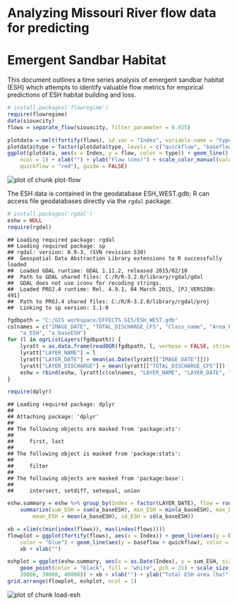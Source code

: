 

# Analyzing Missouri River flow data for predicting 
# Emergent Sandbar Habitat

This document outlines a time series analysis of emergent sandbar habitat 
(ESH) which attempts to identify valuable flow metrics for empirical 
predictions of ESH habitat building and loss.


```r
# install.packages('flowregime')
require(flowregime)
data(siouxcity)
flows = separate_flow(siouxcity, filter_parameter = 0.925)
```


```r
plotdata = melt(fortify(flows), id.var = "Index", variable.name = "type", value.name = "flow")
plotdata$type = factor(plotdata$type, levels = c("quickflow", "baseflow"))
ggplot(plotdata, aes(x = Index, y = flow, color = type)) + geom_line() + facet_wrap(~type, 
    ncol = 1) + xlab("") + ylab("Flow (cms)") + scale_color_manual(values = c(baseflow = "blue", 
    quickflow = "red"), guide = FALSE)
```

![plot of chunk plot-flow](figure/plot-flow-1.png) 

The ESH data is contained in the geodatabase ESH_WEST.gdb; R can access file
geodatabases directly via the `rgdal` package. 


```r
# install.packages('rgdal')
eshw = NULL
require(rgdal)
```

```
## Loading required package: rgdal
## Loading required package: sp
## rgdal: version: 0.9-3, (SVN revision 530)
##  Geospatial Data Abstraction Library extensions to R successfully loaded
##  Loaded GDAL runtime: GDAL 1.11.2, released 2015/02/10
##  Path to GDAL shared files: C:/R/R-3.2.0/library/rgdal/gdal
##  GDAL does not use iconv for recoding strings.
##  Loaded PROJ.4 runtime: Rel. 4.9.1, 04 March 2015, [PJ_VERSION: 491]
##  Path to PROJ.4 shared files: C:/R/R-3.2.0/library/rgdal/proj
##  Linking to sp version: 1.1-0
```

```r
fgdbpath = "C:/GIS workspace/EFFECTS GIS/ESH_WEST.gdb"
colnames = c("IMAGE_DATE", "TOTAL_DISCHARGE_CFS", "Class_name", "Area_ha", "ESHCLASS", 
    "a_ESH", "a_baseESH")
for (l in ogrListLayers(fgdbpath)) {
    lyratt = as.data.frame(readOGR(fgdbpath, l, verbose = FALSE, stringsAsFactors = FALSE))
    lyratt["LAYER_NAME"] = l
    lyratt["LAYER_DATE"] = mean(as.Date(lyratt[["IMAGE_DATE"]]))
    lyratt["LAYER_DISCHARGE"] = mean(lyratt[["TOTAL_DISCHARGE_CFS"]])
    eshw = rbind(eshw, lyratt[c(colnames, "LAYER_NAME", "LAYER_DATE", "LAYER_DISCHARGE")])
}

require(dplyr)
```

```
## Loading required package: dplyr
## 
## Attaching package: 'dplyr'
## 
## The following objects are masked from 'package:xts':
## 
##     first, last
## 
## The following object is masked from 'package:stats':
## 
##     filter
## 
## The following objects are masked from 'package:base':
## 
##     intersect, setdiff, setequal, union
```

```r
eshw.summary = eshw %>% group_by(Index = factor(LAYER_DATE), flow = round(LAYER_DISCHARGE)) %>% 
    summarize(sum_ESH = sum(a_baseESH), min_ESH = min(a_baseESH), max_ESH = max(a_baseESH), 
        mean_ESH = mean(a_baseESH), sd_ESH = sd(a_baseESH))

xb = xlim(c(min(index(flows)), max(index(flows))))
flowplot = ggplot(fortify(flows), aes(x = Index)) + geom_line(aes(y = baseflow), 
    color = "blue") + geom_line(aes(y = baseflow + quickflow), color = "red") + 
    xb + xlab("")

eshplot = ggplot(eshw.summary, aes(x = as.Date(Index), y = sum_ESH, size = flow)) + 
    geom_point(color = "black", fill = "white", pch = 21) + scale_size_continuous(breaks = c(10000, 
    20000, 30000, 40000)) + xb + xlab("") + ylab("Total ESH area (ha)") + theme(legend.position = "bottom")
grid.arrange(flowplot, eshplot, ncol = 1)
```

![plot of chunk load-esh](figure/load-esh-1.png) 

